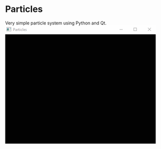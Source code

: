 # Particles
Very simple particle system using Python and Qt.
![preview](https://raw.githubusercontent.com/uba/particles/master/preview.gif)
